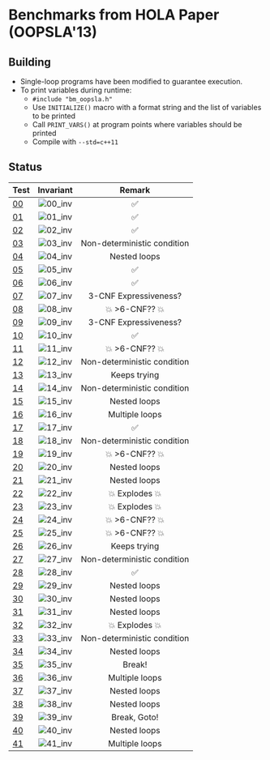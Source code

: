 # Benchmarks from HOLA Paper (OOPSLA'13)

## Building
  - Single-loop programs have been modified to guarantee execution.
  - To print variables during runtime:
    - `#include "bm_oopsla.h"`
    - Use `INITIALIZE()` macro with a format string and the list of variables to be printed
    - Call `PRINT_VARS()` at program points where variables should be printed
    - Compile with `--std=c++11`

## Status

| Test                 | Invariant                                 | Remark                      |
| -------------------- | :---------------------------------------: | :-------------------------: |
| [00](bm_oopsla/00.c) | ![00_inv](http://mathurl.com/oc7ea3o.png) | :white_check_mark:          |
| [01](bm_oopsla/01.c) | ![01_inv](http://mathurl.com/nbdvhs3.png) | :white_check_mark:          |
| [02](bm_oopsla/02.c) | ![02_inv](http://mathurl.com/pa3ut8l.png) | :white_check_mark:          |
| [03](bm_oopsla/03.c) | ![03_inv](http://mathurl.com/py8jd3p.png) | Non-deterministic condition |
| [04](bm_oopsla/04.c) | ![04_inv](http://mathurl.com/py8jd3p.png) | Nested loops                |
| [05](bm_oopsla/05.c) | ![05_inv](http://mathurl.com/o8uuce8.png) | :white_check_mark:          |
| [06](bm_oopsla/06.c) | ![06_inv](http://mathurl.com/oacrffn.png) | :white_check_mark:          |
| [07](bm_oopsla/07.c) | ![07_inv](http://mathurl.com/py8jd3p.png) | 3-CNF Expressiveness?       |
| [08](bm_oopsla/08.c) | ![08_inv](http://mathurl.com/py8jd3p.png) | :boom: >6-CNF?? :boom:      |
| [09](bm_oopsla/09.c) | ![09_inv](http://mathurl.com/py8jd3p.png) | 3-CNF Expressiveness?       |
| [10](bm_oopsla/10.c) | ![10_inv](http://mathurl.com/qhodxgu.png) | :white_check_mark:          |
| [11](bm_oopsla/11.c) | ![11_inv](http://mathurl.com/py8jd3p.png) | :boom: >6-CNF?? :boom:      |
| [12](bm_oopsla/12.c) | ![12_inv](http://mathurl.com/py8jd3p.png) | Non-deterministic condition |
| [13](bm_oopsla/13.c) | ![13_inv](http://mathurl.com/py8jd3p.png) | Keeps trying                |
| [14](bm_oopsla/14.c) | ![14_inv](http://mathurl.com/py8jd3p.png) | Non-deterministic condition |
| [15](bm_oopsla/15.c) | ![15_inv](http://mathurl.com/py8jd3p.png) | Nested loops                |
| [16](bm_oopsla/16.c) | ![16_inv](http://mathurl.com/py8jd3p.png) | Multiple loops              |
| [17](bm_oopsla/17.c) | ![17_inv](http://mathurl.com/ojo9lk9.png) | :white_check_mark:          |
| [18](bm_oopsla/18.c) | ![18_inv](http://mathurl.com/py8jd3p.png) | Non-deterministic condition |
| [19](bm_oopsla/19.c) | ![19_inv](http://mathurl.com/py8jd3p.png) | :boom: >6-CNF?? :boom:      |
| [20](bm_oopsla/20.c) | ![20_inv](http://mathurl.com/py8jd3p.png) | Nested loops                |
| [21](bm_oopsla/21.c) | ![21_inv](http://mathurl.com/py8jd3p.png) | Nested loops                |
| [22](bm_oopsla/22.c) | ![22_inv](http://mathurl.com/py8jd3p.png) | :boom: Explodes :boom:      |
| [23](bm_oopsla/23.c) | ![23_inv](http://mathurl.com/py8jd3p.png) | :boom: Explodes :boom:      |
| [24](bm_oopsla/24.c) | ![24_inv](http://mathurl.com/py8jd3p.png) | :boom: >6-CNF?? :boom:      |
| [25](bm_oopsla/25.c) | ![25_inv](http://mathurl.com/py8jd3p.png) | :boom: >6-CNF?? :boom:      |
| [26](bm_oopsla/26.c) | ![26_inv](http://mathurl.com/py8jd3p.png) | Keeps trying                |
| [27](bm_oopsla/27.c) | ![27_inv](http://mathurl.com/py8jd3p.png) | Non-deterministic condition |
| [28](bm_oopsla/28.c) | ![28_inv](http://mathurl.com/pjbgymx.png) | :white_check_mark:          |
| [29](bm_oopsla/29.c) | ![29_inv](http://mathurl.com/py8jd3p.png) | Nested loops                |
| [30](bm_oopsla/30.c) | ![30_inv](http://mathurl.com/py8jd3p.png) | Nested loops                |
| [31](bm_oopsla/31.c) | ![31_inv](http://mathurl.com/py8jd3p.png) | Nested loops                |
| [32](bm_oopsla/32.c) | ![32_inv](http://mathurl.com/py8jd3p.png) | :boom: Explodes :boom:      |
| [33](bm_oopsla/33.c) | ![33_inv](http://mathurl.com/py8jd3p.png) | Non-deterministic condition |
| [34](bm_oopsla/34.c) | ![34_inv](http://mathurl.com/py8jd3p.png) | Nested loops                |
| [35](bm_oopsla/35.c) | ![35_inv](http://mathurl.com/py8jd3p.png) | Break!                      |
| [36](bm_oopsla/36.c) | ![36_inv](http://mathurl.com/py8jd3p.png) | Multiple loops              |
| [37](bm_oopsla/37.c) | ![37_inv](http://mathurl.com/py8jd3p.png) | Nested loops                |
| [38](bm_oopsla/38.c) | ![38_inv](http://mathurl.com/py8jd3p.png) | Nested loops                |
| [39](bm_oopsla/39.c) | ![39_inv](http://mathurl.com/py8jd3p.png) | Break, Goto!                |
| [40](bm_oopsla/40.c) | ![40_inv](http://mathurl.com/py8jd3p.png) | Nested loops                |
| [41](bm_oopsla/41.c) | ![41_inv](http://mathurl.com/py8jd3p.png) | Multiple loops              |
